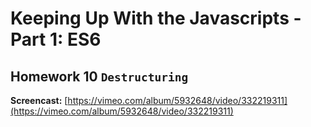 # Keeping Up With the Javascripts - Part 1: ES6

## Homework 10 `Destructuring`

**Screencast:** [https://vimeo.com/album/5932648/video/332219311](https://vimeo.com/album/5932648/video/332219311)
